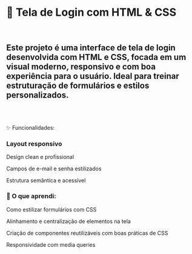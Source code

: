 <h1>🔐 Tela de Login com HTML & CSS</h1h1>
<br>
<br>
<h2>Este projeto é uma interface de tela de login desenvolvida com HTML e CSS, focada em um visual moderno, responsivo e com boa experiência para o usuário. Ideal para treinar estruturação de formulários e estilos personalizados.</h2>
<br>
<br>
<p>✨ Funcionalidades:</p>
  
<h3> Layout responsivo</h3>

Design clean e profissional

Campos de e-mail e senha estilizados

Estrutura semântica e acessível

<h3>🚀 O que aprendi:</h3>
Como estilizar formulários com CSS

Alinhamento e centralização de elementos na tela

Criação de componentes reutilizáveis com boas práticas de CSS

Responsividade com media queries


